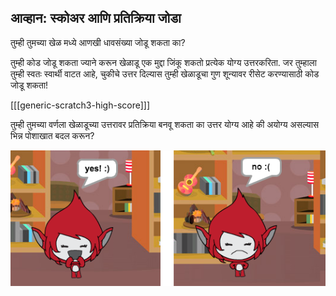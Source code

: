 ## आव्हान: स्कोअर आणि प्रतिक्रिया जोडा

तुम्ही तुमच्या खेळ मध्ये आणखी धावसंख्या जोडू शकता का?

तुम्ही कोड जोडू शकता ज्याने करून खेळाडू एक मुद्दा जिंकू शकतो प्रत्येक योग्य उत्तरकरिता. जर तुम्हाला तुम्ही स्वतः स्वार्थी वाटत आहे, चुकीचे उत्तर दिल्यास तुम्ही खेळाडूचा गुण शून्यावर रीसेट करण्यासाठी कोड जोडू शकता!

[[[generic-scratch3-high-score]]]

तुम्ही तुमच्या वर्णला खेळाडूच्या उत्तरावर प्रतिक्रिया बनवू शकता का उत्तर योग्य आहे की अयोग्य असल्यास भिन्न पोशाखात बदल करून?

![screenshot](images/brain-costume.png)